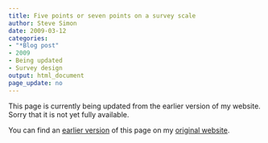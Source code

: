 ```yaml
---
title: Five points or seven points on a survey scale
author: Steve Simon
date: 2009-03-12
categories:
- "*Blog post"
- 2009
- Being updated
- Survey design
output: html_document
page_update: no
---
```


This page is currently being updated from the earlier version of my website. Sorry that it is not yet fully available.

<!---More--->

You can find an [earlier version][sim1] of this page on my [original website][sim2].

[sim1]: http://www.pmean.com/09/SurveyScale.html
[sim2]: http://www.pmean.com/original_site.html 
